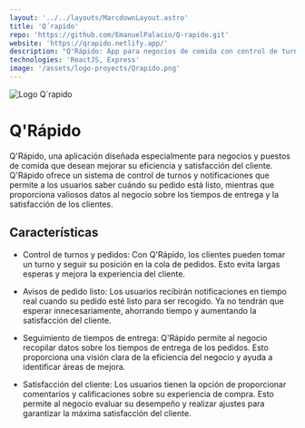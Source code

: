 ```yaml
---
layout: '../../layouts/MarcdownLayout.astro'
title: 'Q´rapido'
repo: 'https://github.com/EmanuelPalacio/Q-rapido.git'
website: 'https://qrapido.netlify.app/'
description: "Q'Rápido: App para negocios de comida con control de turnos y notificaciones. Mejora eficiencia, satisfacción y obtén datos clave para optimizar tu negocio."
technologies: 'ReactJS, Express'
image: '/assets/logo-proyects/Qrapido.png'
---
```


<div class="main-project__card">

<img src="/assets/logo-proyects/Qrapido.png" alt="Logo Q´rapido"/>

# Q'Rápido

Q'Rápido, una aplicación diseñada especialmente para negocios y puestos de comida que desean mejorar su eficiencia y satisfacción del cliente. Q'Rápido ofrece un sistema de control de turnos y notificaciones que permite a los usuarios saber cuándo su pedido está listo, mientras que proporciona valiosos datos al negocio sobre los tiempos de entrega y la satisfacción de los clientes.

</div>
<div class="main-project__info">

## Características

- Control de turnos y pedidos: Con Q'Rápido, los clientes pueden
  tomar un turno y seguir su posición en la cola de pedidos. Esto evita largas
  esperas y mejora la experiencia del cliente.

- Avisos de pedido listo: Los usuarios recibirán notificaciones en tiempo real cuando su pedido esté listo para ser recogido. Ya no tendrán que esperar innecesariamente, ahorrando tiempo y aumentando la satisfacción del cliente.

- Seguimiento de tiempos de entrega: Q'Rápido permite al negocio recopilar datos sobre los tiempos de entrega de los pedidos. Esto proporciona una visión clara de la eficiencia del negocio y ayuda a identificar áreas de mejora.

- Satisfacción del cliente: Los usuarios tienen la opción de proporcionar comentarios y calificaciones sobre su experiencia de compra. Esto permite al negocio evaluar su desempeño y realizar ajustes para garantizar la máxima satisfacción del cliente.

</div>
